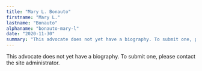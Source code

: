 ```yaml
---
title: "Mary L. Bonauto"
firstname: "Mary L."
lastname: "Bonauto"
alphaname: "bonauto-mary-l"
date: "2020-11-30"
summary: "This advocate does not yet have a biography. To submit one, please contact the site administrator."
---
```

This advocate does not yet have a biography. To submit one, please contact the site administrator.

